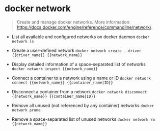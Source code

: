 # docker network
> Create and manage docker networks.
> More information: <https://docs.docker.com/engine/reference/commandline/network/>.

- List all available and configured networks on docker daemon
`docker network ls`

- Create a user-defined network
`docker network create --driver {{driver_name}} {{network_name}}`

- Display detailed information of a space-separated list of networks
`docker network inspect {{network_name}}`

- Connect a container to a network using a name or ID
`docker network connect {{network_name}} {{container_name|ID}}`

- Disconnect a container from a network
`docker network disconnect {{network_name}} {{container_name|ID}}`

- Remove all unused (not referenced by any container) networks
`docker network prune`

- Remove a space-separated list of unused networks
`docker network rm {{network_name}}`

